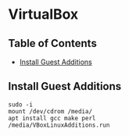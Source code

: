 # VirtualBox

## Table of Contents

- [Install Guest Additions](#install-guest-additions)

## Install Guest Additions

```shell
sudo -i
mount /dev/cdrom /media/
apt install gcc make perl
/media/VBoxLinuxAdditions.run
```
